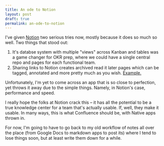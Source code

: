 ```yaml
---
title: An ode to Notion
layout: post
draft: true
permalink: an-ode-to-notion
---
```

I've given [Notion](https://notion.so) two serious tries now, mostly because it does so much so well. Two things that stood out:
1. It's databse system with multiple "views" across Kanban and tables was a game changer for OKR prep, where we could have a single central repo and pages for each functional team.
2. Sharing links to Notion creates archived read it later pages which can be tagged, annotated and more pretty much as you wish. [Example.](https://www.notion.so/raveesh/Charlie-Munger-A-Lesson-on-Elementary-Worldly-Wisdom-c83e41282e5649938b07493950b94066)

Unfortunately, I'm yet to come across an app that is so close to perfection, yet throws it away due to the simple things. Namely, in Notion's case, performance and speed.

I really hope the folks at Notion crack this – it has all the potential to be a true knowledge center for a team that's actually usable. If, well, they make it usable. In many ways, this is what Confluence should be, with Native apps thrown in.

For now, I'm going to have to go back to my old workflow of notes all over the place (from Google Docs to markdown apps to post its) where I tend to lose things soon, but at least write them down for a while.
